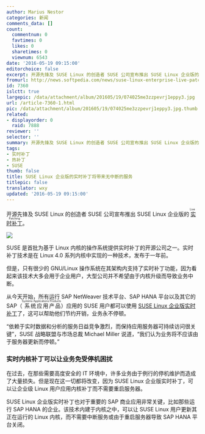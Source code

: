 ```yaml
---
author: Marius Nestor
categories: 新闻
comments_data: []
count:
  commentnum: 0
  favtimes: 0
  likes: 0
  sharetimes: 0
  viewnum: 6543
date: '2016-05-19 09:15:00'
editorchoice: false
excerpt: 开源先锋及 SUSE Linux 的创造者 SUSE 公司宣布推出 SUSE Linux 企业版的实时补丁（Live Patching）。
fromurl: http://news.softpedia.com/news/suse-linux-enterprise-live-patching-promises-100-uptime-for-businesses-504167.shtml
id: 7360
islctt: true
largepic: /data/attachment/album/201605/19/074025me3zzpevrj1eppy3.jpg
url: /article-7360-1.html
pic: /data/attachment/album/201605/19/074025me3zzpevrj1eppy3.jpg.thumb.jpg
related:
- displayorder: 0
  raid: 7888
reviewer: ''
selector: ''
summary: 开源先锋及 SUSE Linux 的创造者 SUSE 公司宣布推出 SUSE Linux 企业版的实时补丁（Live Patching）。
tags:
- 实时补丁
- 热补丁
- SUSE
thumb: false
title: SUSE Linux 企业版的实时补丁将带来无中断的服务
titlepic: false
translator: wxy
updated: '2016-05-19 09:15:00'
---
```


开源先锋及 SUSE Linux 的创造者 SUSE 公司宣布推出 SUSE Linux 企业版的<ruby> <a href="https://www.suse.com/products/live-patching/">  实时补丁 </a> <rp>  （ </rp> <rt>  Live Patching </rt> <rp>  ） </rp></ruby>。


![](/data/attachment/album/201605/19/074025me3zzpevrj1eppy3.jpg)


SUSE 是首批为基于 Linux 内核的操作系统提供实时补丁的开源公司之一。实时补丁技术是在 Linux 4.0 系列内核中实现的一种技术，发布于一年前。


但是，只有很少的 GNU/Linux 操作系统在其架构内支持了实时补丁功能，因为看起来该技术大多会用于企业用户，大型公司并不希望由于内核升级而导致业务中断。


从今天开始，所有运行 SAP NetWeaver 技术平台、SAP HANA 平台以及其它的 SAP（<ruby> 系统应用产品 <rp>  （ </rp> <rt>  Systems Applications Products </rt> <rp>  ） </rp></ruby>）应用的 SUSE 用户都可以使用 [SUSE Linux 企业版实时补丁](https://www.suse.com/products/live-patching/)了，这可以帮助他们节约开销，业务永不停顿。


“依赖于实时数据和分析的服务日益竞争激烈，而保持应用服务器可持续访问很关键”，SUSE 战略联盟与市场总裁 Michael Miller 说道，“我们认为业务将不应该由于服务器更新而停顿。”


### 实时内核补丁可以让业务免受停机困扰


在过去，在那些需要高度安全的 IT 环境中，许多业务由于例行的停机维护而造成了大量损失。但是现在这一切都将改变，因为 SUSE Linux 企业版实时补丁，可以让企业级 Linux 用户应用内核补丁而不需要重启服务器。


SUSE Linux 企业版实时补丁也对于重要的 SAP 商业应用非常关键，比如那些运行 SAP HANA 的企业。该技术内建于内核之中，可以让 SUSE Linux 用户更新其正在运行的 Linux 内核，而不需要中断服务或由于重启服务器导致 SAP HANA 平台关闭。